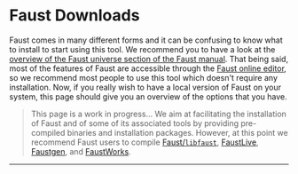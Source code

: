 <!-- doc-begin -->

# Faust Downloads

Faust comes in many different forms and it can be confusing to know what to 
install to start using this tool. We recommend you to have a look at the
[overview of the Faust universe section of the Faust manual](../doc/manual/index.html#overview-of-the-faust-universe). That being 
said, most of the features of Faust are accessible through the 
[Faust online editor](../tools/editor), so we recommend most people to use this
tool which doesn't require any installation. Now, if you really wish to have
a local version of Faust on your system, this page should give you an overview
of the options that you have.

> This page is a work in progress... We aim at facilitating the installation of
Faust and of some of its associated tools by providing pre-compiled binaries
and installation packages. However, at this point we recommend Faust users
to compile [Faust/`libfaust`](faust-compiler-libfaust), [FaustLive](#faustlive), 
[Faustgen](#faustgen), and [FaustWorks](#faustworks).

---
